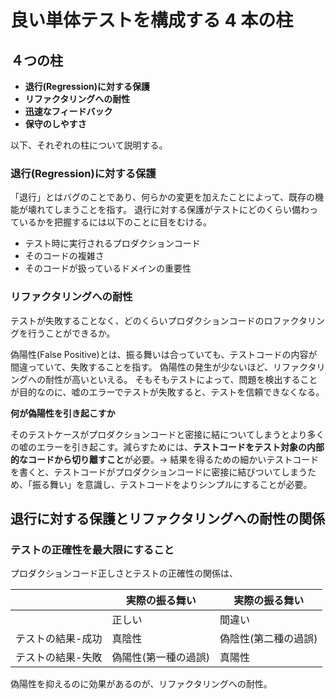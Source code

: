 # 良い単体テストを構成する 4 本の柱

## ４つの柱

- **退行(Regression)に対する保護**
- **リファクタリングへの耐性**
- **迅速なフィードバック**
- **保守のしやすさ**

以下、それぞれの柱について説明する。

### 退行(Regression)に対する保護

「退行」とはバグのことであり、何らかの変更を加えたことによって、既存の機能が壊れてしまうことを指す。
退行に対する保護がテストにどのくらい備わっているかを把握するには以下のことに目をむける。

- テスト時に実行されるプロダクションコード
- そのコードの複雑さ
- そのコードが扱っているドメインの重要性

### リファクタリングへの耐性

テストが失敗することなく、どのくらいプロダクションコードのロファクタリングを行うことができるか。

偽陽性(False Positive)とは、振る舞いは合っていても、テストコードの内容が間違っていて、失敗することを指す。
偽陽性の発生が少ないほど、リファクタリングへの耐性が高いといえる。
そもそもテストによって、問題を検出することが目的なのに、嘘のエラーでテストが失敗すると、テストを信頼できなくなる。

**何が偽陽性を引き起こすか**

そのテストケースがプロダクションコードと密接に結についてしまうとより多くの嘘のエラーを引き起こす。減らすためには、**テストコードをテスト対象の内部的なコードから切り離すこと**が必要。→ 結果を得るための細かいテストコードを書くと、テストコードがプロダクションコードに密接に結びついてしまうため、「振る舞い」を意識し、テストコードをよりシンプルにすることが必要。

## 退行に対する保護とリファクタリングへの耐性の関係

### テストの正確性を最大限にすること

プロダクションコード正しさとテストの正確性の関係は、

|                   | 実際の振る舞い       | 実際の振る舞い       |
| ----------------- | -------------------- | -------------------- |
|                   | 正しい               | 間違い               |
| テストの結果-成功 | 真陰性               | 偽陰性(第二種の過誤) |
| テストの結果-失敗 | 偽陽性(第一種の過誤) | 真陽性               |

偽陽性を抑えるのに効果があるのが、リファクタリングへの耐性。
